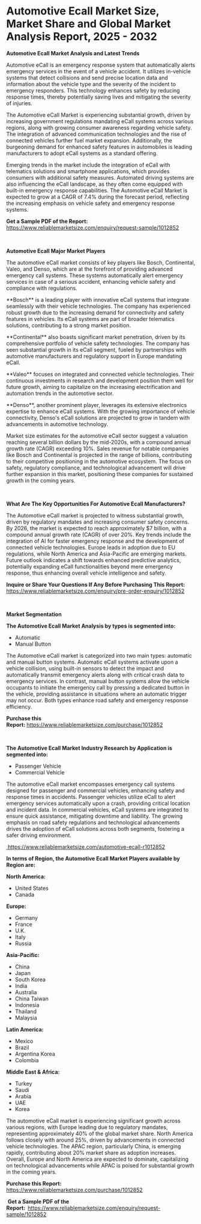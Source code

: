 <p><h1>Automotive Ecall Market Size, Market Share and Global Market Analysis Report, 2025 - 2032</h1></p><p><strong>Automotive Ecall Market Analysis and Latest Trends</strong></p>
<p><p>Automotive eCall is an emergency response system that automatically alerts emergency services in the event of a vehicle accident. It utilizes in-vehicle systems that detect collisions and send precise location data and information about the vehicle type and the severity of the incident to emergency responders. This technology enhances safety by reducing response times, thereby potentially saving lives and mitigating the severity of injuries.</p><p>The Automotive eCall Market is experiencing substantial growth, driven by increasing government regulations mandating eCall systems across various regions, along with growing consumer awareness regarding vehicle safety. The integration of advanced communication technologies and the rise of connected vehicles further fuel market expansion. Additionally, the burgeoning demand for enhanced safety features in automobiles is leading manufacturers to adopt eCall systems as a standard offering.</p><p>Emerging trends in the market include the integration of eCall with telematics solutions and smartphone applications, which provides consumers with additional safety measures. Automated driving systems are also influencing the eCall landscape, as they often come equipped with built-in emergency response capabilities. The Automotive eCall Market is expected to grow at a CAGR of 7.4% during the forecast period, reflecting the increasing emphasis on vehicle safety and emergency response systems.</p></p>
<p><strong>Get a Sample PDF of the Report:&nbsp;</strong> <a href="https://www.reliablemarketsize.com/enquiry/request-sample/1012852?utm_campaign=3064&utm_medium=2&utm_source=Github&utm_content=ia&utm_term=17042025&utm_id=automotive-ecall">https://www.reliablemarketsize.com/enquiry/request-sample/1012852</a></p>
<p>&nbsp;</p>
<p><strong>Automotive Ecall Major Market Players</strong></p>
<p><p>The automotive eCall market consists of key players like Bosch, Continental, Valeo, and Denso, which are at the forefront of providing advanced emergency call systems. These systems automatically alert emergency services in case of a serious accident, enhancing vehicle safety and compliance with regulations.</p><p>**Bosch** is a leading player with innovative eCall systems that integrate seamlessly with their vehicle technologies. The company has experienced robust growth due to the increasing demand for connectivity and safety features in vehicles. Its eCall systems are part of broader telematics solutions, contributing to a strong market position.</p><p>**Continental** also boasts significant market penetration, driven by its comprehensive portfolio of vehicle safety technologies. The company has seen substantial growth in its eCall segment, fueled by partnerships with automotive manufacturers and regulatory support in Europe mandating eCall.</p><p>**Valeo** focuses on integrated and connected vehicle technologies. Their continuous investments in research and development position them well for future growth, aiming to capitalize on the increasing electrification and automation trends in the automotive sector.</p><p>**Denso**, another prominent player, leverages its extensive electronics expertise to enhance eCall systems. With the growing importance of vehicle connectivity, Denso's eCall solutions are projected to grow in tandem with advancements in automotive technology.</p><p>Market size estimates for the automotive eCall sector suggest a valuation reaching several billion dollars by the mid-2020s, with a compound annual growth rate (CAGR) exceeding 10%. Sales revenue for notable companies like Bosch and Continental is projected in the range of billions, contributing to their competitive positioning in the automotive ecosystem. The focus on safety, regulatory compliance, and technological advancement will drive further expansion in this market, positioning these companies for sustained growth in the coming years.</p></p>
<p>&nbsp;</p>
<p><strong>What Are The Key Opportunities For Automotive Ecall Manufacturers?</strong></p>
<p><p>The Automotive eCall market is projected to witness substantial growth, driven by regulatory mandates and increasing consumer safety concerns. By 2026, the market is expected to reach approximately $7 billion, with a compound annual growth rate (CAGR) of over 20%. Key trends include the integration of AI for faster emergency response and the development of connected vehicle technologies. Europe leads in adoption due to EU regulations, while North America and Asia-Pacific are emerging markets. Future outlook indicates a shift towards enhanced predictive analytics, potentially expanding eCall functionalities beyond mere emergency response, thus enhancing overall vehicle intelligence and safety.</p></p>
<p><strong>Inquire or Share Your Questions If Any Before Purchasing This Report:</strong> <a href="https://www.reliablemarketsize.com/enquiry/pre-order-enquiry/1012852?utm_campaign=3064&utm_medium=2&utm_source=Github&utm_content=ia&utm_term=17042025&utm_id=automotive-ecall">https://www.reliablemarketsize.com/enquiry/pre-order-enquiry/1012852</a></p>
<p>&nbsp;</p>
<p><strong>Market Segmentation</strong></p>
<p><strong>The Automotive Ecall Market Analysis by types is segmented into:</strong></p>
<p><ul><li>Automatic</li><li>Manual Button</li></ul></p>
<p><p>The Automotive eCall market is categorized into two main types: automatic and manual button systems. Automatic eCall systems activate upon a vehicle collision, using built-in sensors to detect the impact and automatically transmit emergency alerts along with critical crash data to emergency services. In contrast, manual button systems allow the vehicle occupants to initiate the emergency call by pressing a dedicated button in the vehicle, providing assistance in situations where an automatic trigger may not occur. Both types enhance road safety and emergency response efficiency.</p></p>
<p><strong>Purchase this Report:&nbsp;</strong><a href="https://www.reliablemarketsize.com/purchase/1012852?utm_campaign=3064&utm_medium=2&utm_source=Github&utm_content=ia&utm_term=17042025&utm_id=automotive-ecall">https://www.reliablemarketsize.com/purchase/1012852</a></p>
<p>&nbsp;</p>
<p><strong>The Automotive Ecall Market Industry Research by Application is segmented into:</strong></p>
<p><ul><li>Passenger Vehicle</li><li>Commercial Vehicle</li></ul></p>
<p><p>The automotive eCall market encompasses emergency call systems designed for passenger and commercial vehicles, enhancing safety and response times in accidents. Passenger vehicles utilize eCall to alert emergency services automatically upon a crash, providing critical location and incident data. In commercial vehicles, eCall systems are integrated to ensure quick assistance, mitigating downtime and liability. The growing emphasis on road safety regulations and technological advancements drives the adoption of eCall solutions across both segments, fostering a safer driving environment.</p></p>
<p><a href="https://www.reliablemarketsize.com/automotive-ecall-r1012852?utm_campaign=3064&utm_medium=2&utm_source=Github&utm_content=ia&utm_term=17042025&utm_id=automotive-ecall">&nbsp;https://www.reliablemarketsize.com/automotive-ecall-r1012852</a></p>
<p><strong>In terms of Region, the Automotive Ecall Market Players available by Region are:</strong></p>
<p>
    <p> <strong> North America: </strong>
        <ul>
            <li>United States</li>
            <li>Canada</li>
        </ul>
        </p> 
    <p> <strong> Europe: </strong>
        <ul>
            <li>Germany</li>
            <li>France</li>
            <li>U.K.</li>
            <li>Italy</li>
            <li>Russia</li>
        </ul>
        </p> 
    <p> <strong> Asia-Pacific: </strong>
        <ul>
            <li>China</li>
            <li>Japan</li>
            <li>South Korea</li>
            <li>India</li>
            <li>Australia</li>
            <li>China Taiwan</li>
            <li>Indonesia</li>
            <li>Thailand</li>
            <li>Malaysia</li>
        </ul>
        </p> 
    <p> <strong> Latin America: </strong>
        <ul>
            <li>Mexico</li>
            <li>Brazil</li>
            <li>Argentina Korea</li>
            <li>Colombia</li>
        </ul>
        </p> 
    <p> <strong> Middle East & Africa: </strong>
        <ul>
            <li>Turkey</li>
            <li>Saudi</li>
            <li>Arabia</li>
            <li>UAE</li>
            <li>Korea</li>
        </ul>
    </p>
    </p>
<p><p>The automotive eCall market is experiencing significant growth across various regions, with Europe leading due to regulatory mandates, representing approximately 40% of the global market share. North America follows closely with around 25%, driven by advancements in connected vehicle technologies. The APAC region, particularly China, is emerging rapidly, contributing about 20% market share as adoption increases. Overall, Europe and North America are expected to dominate, capitalizing on technological advancements while APAC is poised for substantial growth in the coming years.</p></p>
<p><strong>Purchase this Report: </strong><a href="https://www.reliablemarketsize.com/purchase/1012852?utm_campaign=3064&utm_medium=2&utm_source=Github&utm_content=ia&utm_term=17042025&utm_id=automotive-ecall">https://www.reliablemarketsize.com/purchase/1012852</a></p>
<p>&nbsp;<strong>Get a Sample PDF of the Report:&nbsp;&nbsp;</strong><a href="https://www.reliablemarketsize.com/enquiry/request-sample/1012852?utm_campaign=3064&utm_medium=2&utm_source=Github&utm_content=ia&utm_term=17042025&utm_id=automotive-ecall">https://www.reliablemarketsize.com/enquiry/request-sample/1012852</a></p>
<p><strong></strong></p>
<p><p></p><p></p><p></p></p>